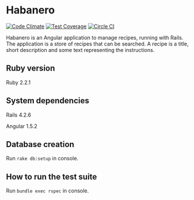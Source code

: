 # Habanero

[![Code Climate](https://codeclimate.com/github/mzelenyuk/Habanero/badges/gpa.svg)](https://codeclimate.com/github/mzelenyuk/Habanero)
[![Test Coverage](https://codeclimate.com/github/mzelenyuk/Habanero/badges/coverage.svg)](https://codeclimate.com/github/mzelenyuk/Habanero/coverage)
[![Circle CI](https://circleci.com/gh/mzelenyuk/Habanero/tree/master.svg?style=svg&circle-token=50ad48b066f0992d942576e8a06850bff7705992)](https://circleci.com/gh/mzelenyuk/Habanero/tree/master)

Habanero is an Angular application to manage recipes, running with Rails.
The application is a store of recipes that can be searched.
A recipe is a title, short description and some text representing the instructions.

## Ruby version

Ruby 2.2.1

## System dependencies

Rails 4.2.6

Angular 1.5.2

## Database creation

Run `rake db:setup` in console.

## How to run the test suite

Run `bundle exec rspec` in console.
